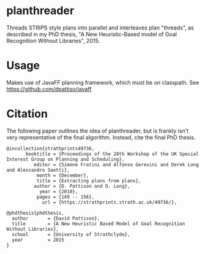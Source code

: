 # planthreader
Threads STRIPS style plans into parallel and interleaves plan "threads", as described in my PhD thesis, "A New Heuristic-Based model of Goal Recognition Without Libraries", 2015.

# Usage
Makes use of JavaFF planning framework, which must be on classpath. See https://github.com/dpattiso/javaff

# Citation

The following paper outlines the idea of planthreader, but is frankly isn't very representative of the final algorithm. Instead, cite the final PhD thesis.

```
@incollection{strathprints49736,
       booktitle = {Proceedings of the 28th Workshop of the UK Special Interest Group on Planning and Scheduling},
          editor = {Simone Fratini and Alfonso Gerevini and Derek Long and Alessandro Saetti},
           month = {December},
           title = {Extracting plans from plans},
          author = {D. Pattison and D. Long},
            year = {2010},
           pages = {149 -- 156},
             url = {https://strathprints.strath.ac.uk/49736/},
```

```
@phdthesis{phdthesis,
  author       = {David Pattison}, 
  title        = {A New Heuristic Based Model of Goal Recognition Without Libraries},
  school       = {University of Strathclyde},
  year         = 2015
}
```

